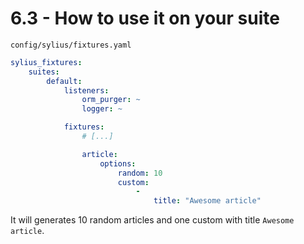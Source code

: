 # 6.3 - How to use it on your suite

`config/sylius/fixtures.yaml`
```yaml
sylius_fixtures:
    suites:
        default:
            listeners:
                orm_purger: ~
                logger: ~

            fixtures:
                # [...]

                article:
                    options:
                        random: 10
                        custom:
                            -
                                title: "Awesome article"
```

It will generates 10 random articles and one custom with title ``Awesome article``.
